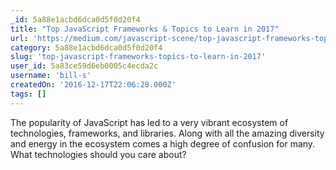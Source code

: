 ```yaml
---
_id: 5a88e1acbd6dca0d5f0d20f4
title: "Top JavaScript Frameworks & Topics to Learn in 2017"
url: 'https://medium.com/javascript-scene/top-javascript-frameworks-topics-to-learn-in-2017-700a397b711#.tqpvrw8h3'
category: 5a88e1acbd6dca0d5f0d20f4
slug: 'top-javascript-frameworks-topics-to-learn-in-2017'
user_id: 5a83ce59d6eb0005c4ecda2c
username: 'bill-s'
createdOn: '2016-12-17T22:06:28.000Z'
tags: []
---
```


The popularity of JavaScript has led to a very vibrant ecosystem of technologies, frameworks, and libraries. Along with all the amazing diversity and energy in the ecosystem comes a high degree of confusion for many. What technologies should you care about?
